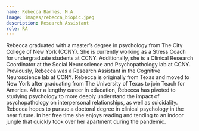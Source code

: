 ```yaml
---
name: Rebecca Barnes, M.A.
image: images/rebecca_biopic.jpeg
description: Research Assistant
role: RA
---
```


Rebecca graduated with a master’s degree in psychology from The City College of New York (CCNY). She is currently working as a Stress Coach for undergraduate students at CCNY. Additionally, she is a Clinical Research Coordinator at the Social Neuroscience and Psychopathology lab at CCNY. Previously, Rebecca was a Research Assistant in the Cognitive Neuroscience lab at CCNY. Rebecca is originally from Texas and moved to New York after graduating from The University of Texas to join Teach for America. After a lengthy career in education, Rebecca has pivoted to studying psychology to more deeply understand the impact of psychopathology on interpersonal relationships, as well as suicidality. Rebecca hopes to pursue a doctoral degree in clinical psychology in the near future. In her free time she enjoys reading and tending to an indoor jungle that quickly took over her apartment during the pandemic.